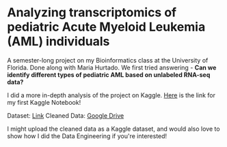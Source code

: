 # Analyzing transcriptomics of pediatric Acute Myeloid Leukemia (AML) individuals

A semester-long project on my Bioinformatics class at the University of Florida. Done along with Maria Hurtado. 
We first tried answering - **Can we identify different types of pediatric AML based on unlabeled RNA-seq data?**

I did a more in-depth analysis of the project on Kaggle. [Here](https://www.kaggle.com/code/fernandosckaff/cancer-research-acute-myeloid-leukemia/) is the link for my first Kaggle Notebook!

Dataset: <a href="https://target-data.nci.nih.gov/Public/AML/mRNA-seq/L3/expression/BCCA/" target="_blank">Link</a>
Cleaned Data: <a href="https://drive.google.com/drive/folders/1jAht30tLDV-gHjQzq18bnwDLYmCiInNU?usp=sharing" target="_blank">Google Drive</a>

I might upload the cleaned data as a Kaggle dataset, and would also love to show how I did the Data Engineering if you're interested!